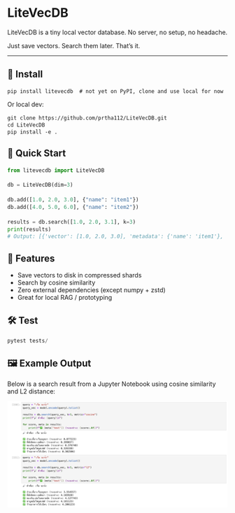 # LiteVecDB
LiteVecDB is a tiny local vector database. No server, no setup, no headache.

Just save vectors. Search them later. That’s it.

---

## 🔧 Install

```
pip install litevecdb  # not yet on PyPI, clone and use local for now
```

Or local dev:
```
git clone https://github.com/prtha112/LiteVecDB.git
cd LiteVecDB
pip install -e .
```

## 🚀 Quick Start
```python
from litevecdb import LiteVecDB

db = LiteVecDB(dim=3)

db.add([1.0, 2.0, 3.0], {"name": "item1"})
db.add([4.0, 5.0, 6.0], {"name": "item2"})

results = db.search([1.0, 2.0, 3.1], k=3)
print(results)
# Output: [{'vector': [1.0, 2.0, 3.0], 'metadata': {'name': 'item1'}, 'distance': 0.1}]
```

## 🧠 Features
- Save vectors to disk in compressed shards
- Search by cosine similarity  
- Zero external dependencies (except numpy + zstd)
- Great for local RAG / prototyping

## 🛠 Test
```python
pytest tests/
```

## 🖼 Example Output

Below is a search result from a Jupyter Notebook using cosine similarity and L2 distance:

![Example output](assets/example_output.png)